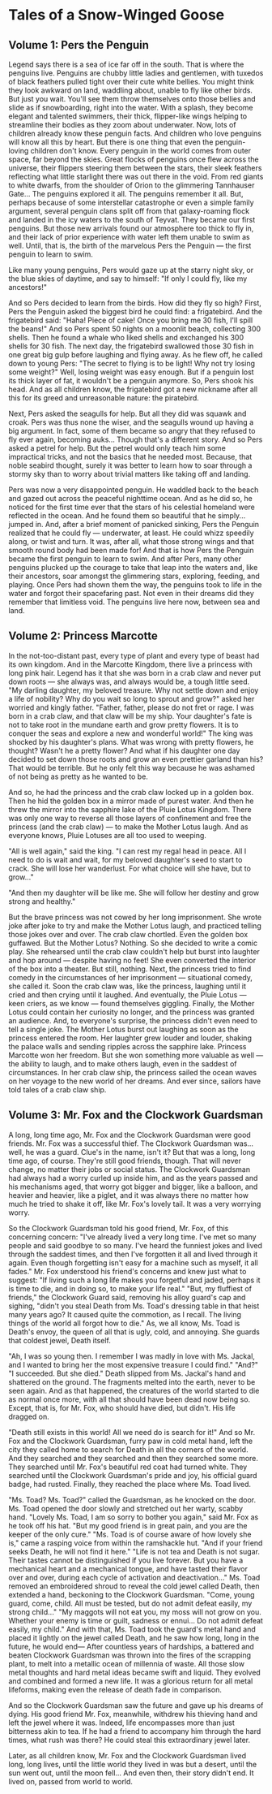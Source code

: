 # Tales of a Snow-Winged Goose

## Volume 1: Pers the Penguin

Legend says there is a sea of ice far off in the south. That is where the penguins live. Penguins are chubby little
ladies and gentlemen, with tuxedos of black feathers pulled tight over their cute white bellies. You might think they
look awkward on land, waddling about, unable to fly like other birds. But just you wait. You'll see them throw
themselves onto those bellies and slide as if snowboarding, right into the water. With a splash, they become elegant and
talented swimmers, their thick, flipper-like wings helping to streamline their bodies as they zoom about underwater.
Now, lots of children already know these penguin facts. And children who love penguins will know all this by heart. But
there is one thing that even the penguin-loving children don't know. Every penguin in the world comes from outer space,
far beyond the skies. Great flocks of penguins once flew across the universe, their flippers steering them between the
stars, their sleek feathers reflecting what little starlight there was out there in the void. From red giants to white
dwarfs, from the shoulder of Orion to the glimmering Tannhauser Gate... The penguins explored it all. The penguins
remember it all. But, perhaps because of some interstellar catastrophe or even a simple family argument, several penguin
clans split off from that galaxy-roaming flock and landed in the icy waters to the south of Teyvat. They became our
first penguins. But those new arrivals found our atmosphere too thick to fly in, and their lack of prior experience with
water left them unable to swim as well. Until, that is, the birth of the marvelous Pers the Penguin — the first penguin
to learn to swim.

Like many young penguins, Pers would gaze up at the starry night sky, or the blue skies of daytime, and say to himself:
"If only I could fly, like my ancestors!"

And so Pers decided to learn from the birds. How did they fly so high? First, Pers the Penguin asked the biggest bird he
could find: a frigatebird. And the frigatebird said: "Haha! Piece of cake! Once you bring me 30 fish, I'll spill the
beans!" And so Pers spent 50 nights on a moonlit beach, collecting 300 shells. Then he found a whale who liked shells
and exchanged his 300 shells for 30 fish. The next day, the frigatebird swallowed those 30 fish in one great big gulp
before laughing and flying away. As he flew off, he called down to young Pers: "The secret to flying is to be light! Why
not try losing some weight?" Well, losing weight was easy enough. But if a penguin lost its thick layer of fat, it
wouldn't be a penguin anymore. So, Pers shook his head. And as all children know, the frigatebird got a new nickname
after all this for its greed and unreasonable nature: the piratebird.

Next, Pers asked the seagulls for help. But all they did was squawk and croak. Pers was thus none the wiser, and the
seagulls wound up having a big argument. In fact, some of them became so angry that they refused to fly ever again,
becoming auks... Though that's a different story. And so Pers asked a petrel for help. But the petrel would only teach
him some impractical tricks, and not the basics that he needed most. Because, that noble seabird thought, surely it was
better to learn how to soar through a stormy sky than to worry about trivial matters like taking off and landing.

Pers was now a very disappointed penguin. He waddled back to the beach and gazed out across the peaceful nighttime
ocean. And as he did so, he noticed for the first time ever that the stars of his celestial homeland were reflected in
the ocean. And he found them so beautiful that he simply... jumped in. And, after a brief moment of panicked sinking,
Pers the Penguin realized that he could fly — underwater, at least. He could whizz speedily along, or twist and turn. It
was, after all, what those strong wings and that smooth round body had been made for! And that is how Pers the Penguin
became the first penguin to learn to swim. And after Pers, many other penguins plucked up the courage to take that leap
into the waters and, like their ancestors, soar amongst the glimmering stars, exploring, feeding, and playing. Once Pers
had shown them the way, the penguins took to life in the water and forgot their spacefaring past. Not even in their
dreams did they remember that limitless void. The penguins live here now, between sea and land.

## Volume 2: Princess Marcotte

In the not-too-distant past, every type of plant and every type of beast had its own kingdom. And in the Marcotte
Kingdom, there live a princess with long pink hair. Legend has it that she was born in a crab claw and never put down
roots — she always was, and always would be, a tough little seed. "My darling daughter, my beloved treasure. Why not
settle down and enjoy a life of nobility? Why do you wait so long to sprout and grow?" asked her worried and kingly
father. "Father, father, please do not fret or rage. I was born in a crab claw, and that claw will be my ship. Your
daughter's fate is not to take root in the mundane earth and grow pretty flowers. It is to conquer the seas and explore
a new and wonderful world!" The king was shocked by his daughter's plans. What was wrong with pretty flowers, he
thought? Wasn't he a pretty flower? And what if his daughter one day decided to set down those roots and grow an even
prettier garland than his? That would be terrible. But he only felt this way because he was ashamed of not being as
pretty as he wanted to be.

And so, he had the princess and the crab claw locked up in a golden box. Then he hid the golden box in a mirror made of
purest water. And then he threw the mirror into the sapphire lake of the Pluie Lotus Kingdom. There was only one way to
reverse all those layers of confinement and free the princess (and the crab claw) — to make the Mother Lotus laugh. And
as everyone knows, Pluie Lotuses are all too used to weeping.

"All is well again," said the king. "I can rest my regal head in peace. All I need to do is wait and wait, for my
beloved daughter's seed to start to crack. She will lose her wanderlust. For what choice will she have, but to grow..."

"And then my daughter will be like me. She will follow her destiny and grow strong and healthy."

But the brave princess was not cowed by her long imprisonment. She wrote joke after joke to try and make the Mother
Lotus laugh, and practiced telling those jokes over and over. The crab claw chortled. Even the golden box guffawed. But
the Mother Lotus? Nothing. So she decided to write a comic play. She rehearsed until the crab claw couldn't help but
burst into laughter and hop around — despite having no feet! She even converted the interior of the box into a theater.
But still, nothing. Next, the princess tried to find comedy in the circumstances of her imprisonment — situational
comedy, she called it. Soon the crab claw was, like the princess, laughing until it cried and then crying until it
laughed. And eventually, the Pluie Lotus — keen criers, as we know — found themselves giggling. Finally, the Mother
Lotus could contain her curiosity no longer, and the princess was granted an audience. And, to everyone's surprise, the
princess didn't even need to tell a single joke. The Mother Lotus burst out laughing as soon as the princess entered the
room. Her laughter grew louder and louder, shaking the palace walls and sending ripples across the sapphire lake.
Princess Marcotte won her freedom. But she won something more valuable as well — the ability to laugh, and to make
others laugh, even in the saddest of circumstances. In her crab claw ship, the princess sailed the ocean waves on her
voyage to the new world of her dreams. And ever since, sailors have told tales of a crab claw ship.

## Volume 3: Mr. Fox and the Clockwork Guardsman

A long, long time ago, Mr. Fox and the Clockwork Guardsman were good friends. Mr. Fox was a successful thief. The
Clockwork Guardsman was... well, he was a guard. Clue's in the name, isn't it? But that was a long, long time ago, of
course. They're still good friends, though. That will never change, no matter their jobs or social status. The Clockwork
Guardsman had always had a worry curled up inside him, and as the years passed and his mechanisms aged, that worry got
bigger and bigger, like a balloon, and heavier and heavier, like a piglet, and it was always there no matter how much he
tried to shake it off, like Mr. Fox's lovely tail. It was a very worrying worry.

So the Clockwork Guardsman told his good friend, Mr. Fox, of this concerning concern: "I've already lived a very long
time. I've met so many people and said goodbye to so many. I've heard the funniest jokes and lived through the saddest
times, and then I've forgotten it all and lived through it again. Even though forgetting isn't easy for a machine such
as myself, it all fades." Mr. Fox understood his friend's concerns and knew just what to suggest: "If living such a long
life makes you forgetful and jaded, perhaps it is time to die, and in doing so, to make your life real." "But, my
fluffiest of friends," the Clockwork Guard said, removing his alloy guard's cap and sighing, "didn't you steal Death
from Ms. Toad's dressing table in that heist many years ago? It caused quite the commotion, as I recall. The living
things of the world all forgot how to die." As, we all know, Ms. Toad is Death's envoy, the queen of all that is ugly,
cold, and annoying. She guards that coldest jewel, Death itself.

"Ah, I was so young then. I remember I was madly in love with Ms. Jackal, and I wanted to bring her the most expensive
treasure I could find." "And?" "I succeeded. But she died." Death slipped from Ms. Jackal's hand and shattered on the
ground. The fragments melted into the earth, never to be seen again. And as that happened, the creatures of the world
started to die as normal once more, with all that should have been dead now being so. Except, that is, for Mr. Fox, who
should have died, but didn't. His life dragged on.

"Death still exists in this world! All we need do is search for it!" And so Mr. Fox and the Clockwork Guardsman, furry
paw in cold metal hand, left the city they called home to search for Death in all the corners of the world. And they
searched and they searched and then they searched some more. They searched until Mr. Fox's beautiful red coat had turned
white. They searched until the Clockwork Guardsman's pride and joy, his official guard badge, had rusted. Finally, they
reached the place where Ms. Toad lived.

"Ms. Toad? Ms. Toad?" called the Guardsman, as he knocked on the door. Ms. Toad opened the door slowly and stretched out
her warty, scabby hand. "Lovely Ms. Toad, I am so sorry to bother you again," said Mr. Fox as he took off his hat. "But
my good friend is in great pain, and you are the keeper of the only cure." "Ms. Toad is of course aware of how lovely
she is," came a rasping voice from within the ramshackle hut. "And if your friend seeks Death, he will not find it
here." "Life is not tea and Death is not sugar. Their tastes cannot be distinguished if you live forever. But you have a
mechanical heart and a mechanical tongue, and have tasted their flavor over and over, during each cycle of activation
and deactivation..." Ms. Toad removed an embroidered shroud to reveal the cold jewel called Death, then extended a hand,
beckoning to the Clockwork Guardsman. "Come, young guard, come, child. All must be tested, but do not admit defeat
easily, my strong child..." "My maggots will not eat you, my moss will not grow on you. Whether your enemy is time or
guilt, sadness or ennui... Do not admit defeat easily, my child." And with that, Ms. Toad took the guard's metal hand
and placed it lightly on the jewel called Death, and he saw how long, long in the future, he would end— After countless
years of hardships, a battered and beaten Clockwork Guardsman was thrown into the fires of the scrapping plant, to melt
into a metallic ocean of millennia of waste. All those slow metal thoughts and hard metal ideas became swift and liquid.
They evolved and combined and formed a new life. It was a glorious return for all metal lifeforms, making even the
release of death fade in comparison.

And so the Clockwork Guardsman saw the future and gave up his dreams of dying. His good friend Mr. Fox, meanwhile,
withdrew his thieving hand and left the jewel where it was. Indeed, life encompasses more than just bitterness akin to
tea. If he had a friend to accompany him through the hard times, what rush was there? He could steal this extraordinary
jewel later.

Later, as all children know, Mr. Fox and the Clockwork Guardsman lived long, long lives, until the little world they
lived in was but a desert, until the sun went out, until the moon fell... And even then, their story didn't end. It
lived on, passed from world to world.
